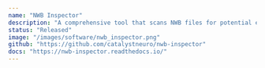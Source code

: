 ```yaml
---
name: "NWB Inspector"
description: "A comprehensive tool that scans NWB files for potential errors and areas of improvement. It performs automated validation checks, generates detailed reports, and provides suggestions for optimizing your neurophysiology data files."
status: "Released"
image: "/images/software/nwb_inspector.png"
github: "https://github.com/catalystneuro/nwb-inspector"
docs: "https://nwb-inspector.readthedocs.io/"
---
```

